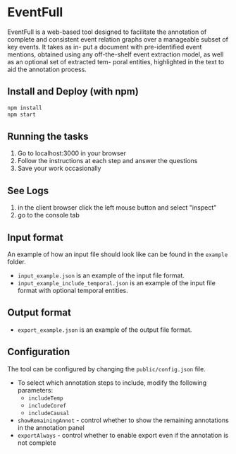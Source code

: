 # EventFull
EventFull is a web-based tool designed to facilitate the annotation of complete and consistent event relation graphs over a manageable subset of key events.
It takes as in- put a document with pre-identified event mentions, obtained using any off-the-shelf event extraction model, as well as an optional set of extracted tem- poral entities, highlighted in the text to aid the annotation process.

## Install and Deploy (with npm)
```bash
npm install
npm start
```

[//]: # (### With Node.js)
[//]: # (An alternative to npm install)
[//]: # (1&#41; Install Node.js)
[//]: # (2&#41; Install express &#40;npm install express&#41;)
[//]: # (3&#41; run the server.js file &#40;node server.js&#41;)
[//]: # (4&#41; go to localhost:3000 in your browser)

## Running the tasks
1) Go to localhost:3000 in your browser
2) Follow the instructions at each step and answer the questions
3) Save your work occasionally

## See Logs
1) in the client browser click the left mouse button and select "inspect"
2) go to the console tab

## Input format
An example of how an input file should look like can be found in the `example` folder.
* `input_example.json` is an example of the input file format.
* `input_example_include_temporal.json` is an example of the input file format with optional temporal entities.

## Output format
* `export_example.json` is an example of the output file format.

## Configuration
The tool can be configured by changing the `public/config.json` file.
* To select which annotation steps to include, modify the following parameters:
  * `includeTemp`
  * `includeCoref`
  * `includeCausal`
* `showRemainingAnnot` - control whether to show the remaining annotations in the annotation panel
* `exportAlways` - control whether to enable export even if the annotation is not complete
